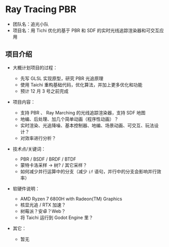 # Ray Tracing PBR

- 团队名：追光小队
- 项目名：用 Tichi 优化的基于 PBR 和 SDF 的实时光线追踪渲染器和可交互应用

## 项目介绍

- 大概计划项目的过程：
  - 先写 GLSL 实现原型，研究 PBR 光追原理
  - 使用 Taichi 重构基础代码，优化算法，并加上更多优化和功能
  - 预计 12 月 3 号之前完成

- 项目内容：
  - 支持 PBR 、 Ray Marching 的光线追踪渲染器，支持 SDF 地图
  - 地编、后处理、加几个简单动画（程序性动画）？
  - 实时渲染、光追降噪、基本控制器、地编、场景动画、可交互、玩法设计？
  - 对效率进行分析？

- 技术点/关键词：
  - PBR / BSDF / BRDF / BTDF
  - 蒙特卡洛采样 -> 树? / 其它采样？
  - 如何减少并行运算中的分支（减少 `if` 语句，并行中的分支会影响并行效率）

- 软硬件说明：
  - AMD Ryzen 7 6800H with Radeon(TM) Graphics
  - 核显光追 / RTX 加速？
  - 树莓派？安卓？Web？
  - 将 Taichi 运行到 Godot Engine 里？

- 其它：
  - 暂无